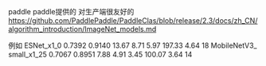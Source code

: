 paddle paddle提供的 对生产端很友好的
https://github.com/PaddlePaddle/PaddleClas/blob/release/2.3/docs/zh_CN/algorithm_introduction/ImageNet_models.md

例如
ESNet_x1_0	0.7392	0.9140	13.67	8.71	5.97	197.33	4.64	18
MobileNetV3_
small_x1_25	0.7067	0.8951	7.88	4.91	3.45	100.07	3.64	14
